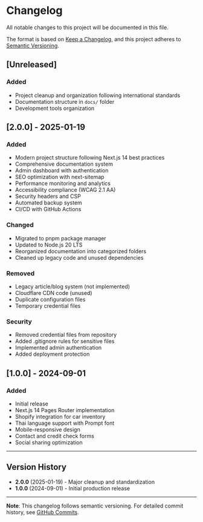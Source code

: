 # Changelog

All notable changes to this project will be documented in this file.

The format is based on [Keep a Changelog](https://keepachangelog.com/en/1.0.0/), and this project adheres to
[Semantic Versioning](https://semver.org/spec/v2.0.0.html).

## [Unreleased]

### Added

- Project cleanup and organization following international standards
- Documentation structure in `docs/` folder
- Development tools organization

## [2.0.0] - 2025-01-19

### Added

- Modern project structure following Next.js 14 best practices
- Comprehensive documentation system
- Admin dashboard with authentication
- SEO optimization with next-sitemap
- Performance monitoring and analytics
- Accessibility compliance (WCAG 2.1 AA)
- Security headers and CSP
- Automated backup system
- CI/CD with GitHub Actions

### Changed

- Migrated to pnpm package manager
- Updated to Node.js 20 LTS
- Reorganized documentation into categorized folders
- Cleaned up legacy code and unused dependencies

### Removed

- Legacy article/blog system (not implemented)
- Cloudflare CDN code (unused)
- Duplicate configuration files
- Temporary credential files

### Security

- Removed credential files from repository
- Added .gitignore rules for sensitive files
- Implemented admin authentication
- Added deployment protection

## [1.0.0] - 2024-09-01

### Added

- Initial release
- Next.js 14 Pages Router implementation
- Shopify integration for car inventory
- Thai language support with Prompt font
- Mobile-responsive design
- Contact and credit check forms
- Social sharing optimization

---

## Version History

- **2.0.0** (2025-01-19) - Major cleanup and standardization
- **1.0.0** (2024-09-01) - Initial production release

---

**Note**: This changelog follows semantic versioning. For detailed commit history, see
[GitHub Commits](https://github.com/Nblues/chiangmaiusedcar-next/commits/master).
